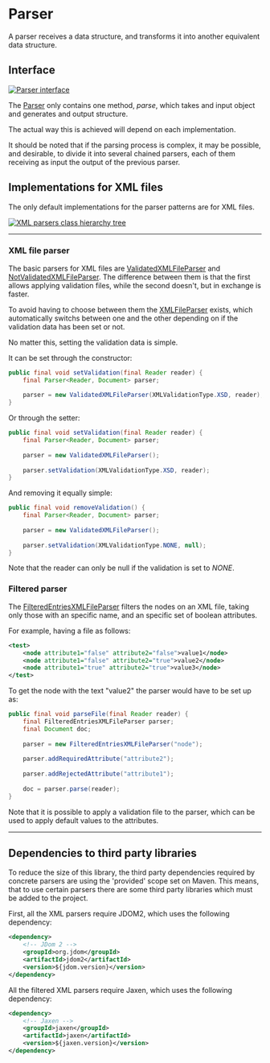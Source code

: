 # Parser

A parser receives a data structure, and transforms it into another equivalent data structure.
	
## Interface

[![Parser interface][parser-interface]][parser-interface]

The [Parser][parser] only contains one method, _parse_, which takes and input object and generates and output structure.
	
The actual way this is achieved will depend on each implementation.
	
It should be noted that if the parsing process is complex, it may be possible, and desirable, to divide it into several chained parsers, each of them receiving as input the output of the previous parser.

## Implementations for XML files

The only default implementations for the parser patterns are for XML files.

[![XML parsers class hierarchy tree][xml_parser-class_tree]][xml_parser-class_tree]

---

### XML file parser

The basic parsers for XML files are [ValidatedXMLFileParser][validated_xml_parser] and [NotValidatedXMLFileParser][not_validated_xml_parser]. The difference between them is that the first allows applying validation files, while the second doesn't, but in exchange is faster.
	
To avoid having to choose between them the [XMLFileParser][xml_parser] exists, which automatically switchs between one and the other depending on if the validation data has been set or not.
	
No matter this, setting the validation data is simple.
	
It can be set through the constructor:
	
```java
public final void setValidation(final Reader reader) {
	final Parser<Reader, Document> parser;
	
	parser = new ValidatedXMLFileParser(XMLValidationType.XSD, reader);
}
```
	
Or through the setter:
	
```java
public final void setValidation(final Reader reader) {
	final Parser<Reader, Document> parser;
	
	parser = new ValidatedXMLFileParser();
	
	parser.setValidation(XMLValidationType.XSD, reader);
}
```

And removing it equally simple:
	
```java
public final void removeValidation() {
	final Parser<Reader, Document> parser;
	
	parser = new ValidatedXMLFileParser();
	
	parser.setValidation(XMLValidationType.NONE, null);
}
```

Note that the reader can only be null if the validation is set to _NONE_.

### Filtered parser

The [FilteredEntriesXMLFileParser][filtered_xml_parser] filters the nodes on an XML file, taking only those with an specific name, and an specific set of boolean attributes.
	
For example, having a file as follows:
		
```xml
<test>
	<node attribute1="false" attribute2="false">value1</node>
	<node attribute1="false" attribute2="true">value2</node>
	<node attribute1="true" attribute2="true">value3</node>
</test>
```

To get the node with the text "value2" the parser would have to be set up as:
	
```java
public final void parseFile(final Reader reader) {
	final FilteredEntriesXMLFileParser parser;
	final Document doc;
	
	parser = new FilteredEntriesXMLFileParser("node");
	
	parser.addRequiredAttribute("attribute2");
	
	parser.addRejectedAttribute("attribute1");
	
	doc = parser.parse(reader);
}
```
	
Note that it is possible to apply a validation file to the parser, which can be used to apply default values to the attributes.

---

## Dependencies to third party libraries

To reduce the size of this library, the third party dependencies required by concrete parsers are using the 'provided' scope set on Maven. This means, that to use certain parsers there are some third party libraries which must be added to the project.

First, all the XML parsers require JDOM2, which uses the following dependency:

```xml
<dependency>
	<!-- JDom 2 -->
	<groupId>org.jdom</groupId>
	<artifactId>jdom2</artifactId>
	<version>${jdom.version}</version>
</dependency>
```

All the filtered XML parsers require Jaxen, which uses the following dependency:

```xml
<dependency>
	<!-- Jaxen -->
	<groupId>jaxen</groupId>
	<artifactId>jaxen</artifactId>
	<version>${jaxen.version}</version>
</dependency>
```

[parser]: ./apidocs/com/wandrell/pattern/parser/Parser.html
[parser-interface]: ./images/parser_class_tree.png
[xml_parser-class_tree]: ./images/xml_parser_class_tree.png
[validated_xml_parser]: ./apidocs/com/wandrell/pattern/parser/xml/ValidatedXMLFileParser.html
[not_validated_xml_parser]: ./apidocs/com/wandrell/pattern/parser/xml/NotValidatedXMLFileParser.html
[xml_parser]: ./apidocs/com/wandrell/pattern/parser/xml/XMLFileParser.html
[filtered_xml_parser]: ./apidocs/com/wandrell/pattern/parser/xml/FilteredEntriesXMLFileParser.html